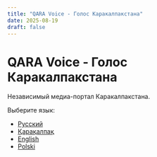 ```yaml
---
title: "QARA Voice - Голос Каракалпакстана"
date: 2025-08-19
draft: false
---
```


# QARA Voice - Голос Каракалпакстана

Независимый медиа-портал Каракалпакстана.

Выберите язык:
- [Русский](/ru/)
- [Қарақалпақ](/kk/)
- [English](/en/)
- [Polski](/pl/)

